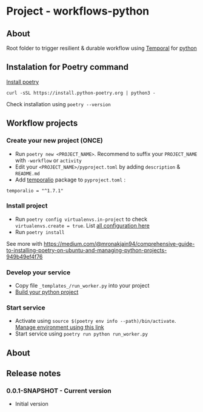 # Project - workflows-python

## About

Root folder to trigger resilient & durable workflow using [Temporal](https://temporal.io/) for [python](https://learn.temporal.io/getting_started/python/hello_world_in_python/)

## Instalation for Poetry command

[Install poetry](https://github.com/python-poetry/install.python-poetry.org?tab=readme-ov-file#usage)

```
curl -sSL https://install.python-poetry.org | python3 -
```

Check installation using `poetry --version`

## Workflow projects

### Create your new project (ONCE)

* Run `poetry new <PROJECT_NAME>`. Recommend to suffix your `PROJECT_NAME` with `-workflow` or `activity`
* Edit your `<PROJECT_NAME>/pyproject.toml` by adding `description` & `README.md`
* Add [temporalio](https://pypi.org/project/temporalio/) package to `pyproject.toml` :

```
temporalio = "^1.7.1"
```

### Install project

* Run `poetry config virtualenvs.in-project` to check `virtualenvs.create = true`. List [all configuration here](https://python-poetry.org/docs/configuration/#listing-the-current-configuration)
* Run `poetry install`

See more with https://medium.com/@mronakjain94/comprehensive-guide-to-installing-poetry-on-ubuntu-and-managing-python-projects-949b49ef4f76

### Develop your service

* Copy file `_templates_/run_worker.py` into your project
* [Build your python project](https://learn.temporal.io/getting_started/python/hello_world_in_python/)

### Start service

* Activate using `source $(poetry env info --path)/bin/activate`. [Manage environment using this link](https://python-poetry.org/docs/managing-environments/)
* Start service using `poetry run python run_worker.py`

## About

## Release notes

### 0.0.1-SNAPSHOT - Current version

* Initial version
